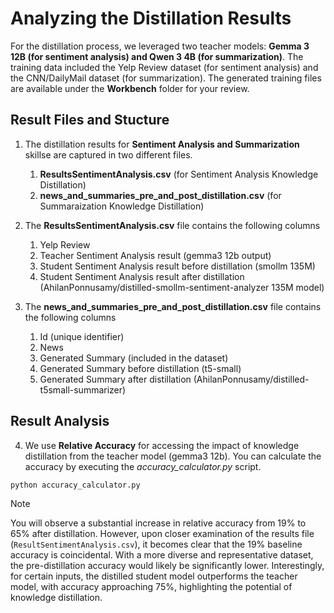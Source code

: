 # Analyzing the Distillation Results
For the distillation process, we leveraged two teacher models: **Gemma 3 12B (for sentiment analysis) and Qwen 3 4B (for summarization)**. The training data included the Yelp Review dataset (for sentiment analysis) and the CNN/DailyMail dataset (for summarization). The generated training files are available under the  **Workbench** folder for your review.

## Result Files and Stucture
1. The distillation results for **Sentiment Analysis and Summarization** skillse are captured in two different files.
   1. **ResultsSentimentAnalysis.csv** (for Sentiment Analysis Knowledge Distillation)
   2. **news_and_summaries_pre_and_post_distillation.csv** (for Summaraization Knowledge Distillation)
      
2. The **ResultsSentimentAnalysis.csv** file contains the following columns
   1. Yelp Review
   2. Teacher Sentiment Analysis result (gemma3 12b output)
   3. Student Sentiment Analysis result before distillation (smollm 135M)
   4. Student Sentiment Analysis result after distillation (AhilanPonnusamy/distilled-smollm-sentiment-analyzer 135M model)
      
3. The **news_and_summaries_pre_and_post_distillation.csv** file contains the following columns
   1. Id (unique identifier)
   2. News
   3. Generated Summary (included in the dataset)
   4. Generated Summary before distillation (t5-small)
   5. Generated Summary after distillation (AhilanPonnusamy/distilled-t5small-summarizer)
  
## Result Analysis

4. We use **Relative Accuracy** for accessing the impact of knowledge distillation from the teacher model (gemma3 12b). You can calculate the accuracy by executing the *accuracy_calculator.py* script.
```bash
python accuracy_calculator.py
```
>[!NOTE]
>You will observe a substantial increase in relative accuracy from 19% to 65% after distillation. However, upon closer examination of the results file (```ResultSentimentAnalysis.csv```), it becomes clear that the 19% baseline accuracy is coincidental. With a more diverse and representative dataset, the pre-distillation accuracy would likely be significantly lower. Interestingly, for certain inputs, the distilled student model outperforms the teacher model, with accuracy approaching 75%, highlighting the potential of knowledge distillation.

   
